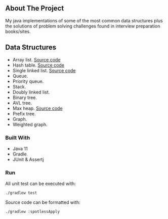 ## About The Project

My java implementations of some of the most common data structures plus the solutions of problem solving challenges
found in interview preparation books/sites.

## Data Structures

* Array list. [Source code](https://github.com/romantorrex/data-structures/blob/master/src/main/java/com/iamroman/algorithms/datastructures/ArrayList.java)
* Hash table. [Source code](https://github.com/romantorrex/data-structures/blob/master/src/main/java/com/iamroman/algorithms/datastructures/HashTable.java)
* Single linked list. [Source code](https://github.com/romantorrex/data-structures/blob/master/src/main/java/com/iamroman/algorithms/datastructures/LinkedList.java)
* Queue.
* Priority queue.
* Stack.
* Doubly linked list.
* Binary tree.
* AVL tree.
* Max heap. [Source code](https://github.com/romantorrex/data-structures/blob/master/src/main/java/com/iamroman/algorithms/datastructures/MaxHeap.java)
* Prefix tree.
* Graph.
* Weighted graph.

### Built With

* Java 11
* Gradle
* JUnit & Assertj

### Run
All unit test can be executed with:
```
./gradlew test
```

Source code can be formatted with:
```
./gradlew :spotlessApply
```
